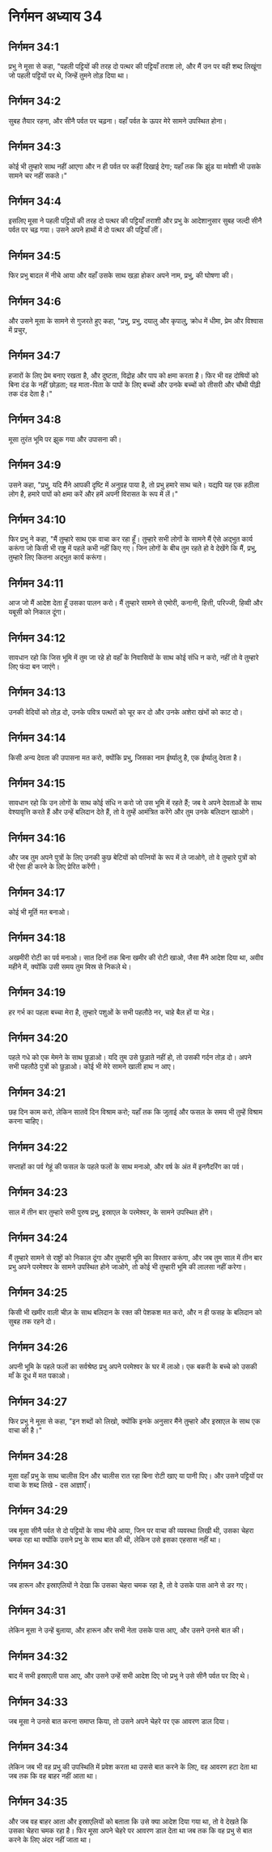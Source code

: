 # निर्गमन अध्याय 34

## निर्गमन 34:1
प्रभु ने मूसा से कहा, "पहली पट्टियों की तरह दो पत्थर की पट्टियाँ तराश लो, और मैं उन पर वही शब्द लिखूंगा जो पहली पट्टियों पर थे, जिन्हें तुमने तोड़ दिया था।

## निर्गमन 34:2
सुबह तैयार रहना, और सीनै पर्वत पर चढ़ना। वहाँ पर्वत के ऊपर मेरे सामने उपस्थित होना।

## निर्गमन 34:3
कोई भी तुम्हारे साथ नहीं आएगा और न ही पर्वत पर कहीं दिखाई देगा; यहाँ तक कि झुंड या मवेशी भी उसके सामने चर नहीं सकते।"

## निर्गमन 34:4
इसलिए मूसा ने पहली पट्टियों की तरह दो पत्थर की पट्टियाँ तराशी और प्रभु के आदेशानुसार सुबह जल्दी सीनै पर्वत पर चढ़ गया। उसने अपने हाथों में दो पत्थर की पट्टियाँ लीं।

## निर्गमन 34:5
फिर प्रभु बादल में नीचे आया और वहाँ उसके साथ खड़ा होकर अपने नाम, प्रभु, की घोषणा की।

## निर्गमन 34:6
और उसने मूसा के सामने से गुजरते हुए कहा, "प्रभु, प्रभु, दयालु और कृपालु, क्रोध में धीमा, प्रेम और विश्वास में प्रचुर,

## निर्गमन 34:7
हजारों के लिए प्रेम बनाए रखता है, और दुष्टता, विद्रोह और पाप को क्षमा करता है। फिर भी वह दोषियों को बिना दंड के नहीं छोड़ता; वह माता-पिता के पापों के लिए बच्चों और उनके बच्चों को तीसरी और चौथी पीढ़ी तक दंड देता है।"

## निर्गमन 34:8
मूसा तुरंत भूमि पर झुक गया और उपासना की।

## निर्गमन 34:9
उसने कहा, "प्रभु, यदि मैंने आपकी दृष्टि में अनुग्रह पाया है, तो प्रभु हमारे साथ चले। यद्यपि यह एक हठीला लोग है, हमारे पापों को क्षमा करें और हमें अपनी विरासत के रूप में लें।"

## निर्गमन 34:10
फिर प्रभु ने कहा, "मैं तुम्हारे साथ एक वाचा कर रहा हूँ। तुम्हारे सभी लोगों के सामने मैं ऐसे अद्भुत कार्य करूंगा जो किसी भी राष्ट्र में पहले कभी नहीं किए गए। जिन लोगों के बीच तुम रहते हो वे देखेंगे कि मैं, प्रभु, तुम्हारे लिए कितना अद्भुत कार्य करूंगा।

## निर्गमन 34:11
आज जो मैं आदेश देता हूँ उसका पालन करो। मैं तुम्हारे सामने से एमोरी, कनानी, हित्ती, परिज्जी, हिव्वी और यबूसी को निकाल दूंगा।

## निर्गमन 34:12
सावधान रहो कि जिस भूमि में तुम जा रहे हो वहाँ के निवासियों के साथ कोई संधि न करो, नहीं तो वे तुम्हारे लिए फंदा बन जाएंगे।

## निर्गमन 34:13
उनकी वेदियों को तोड़ दो, उनके पवित्र पत्थरों को चूर कर दो और उनके अशेरा खंभों को काट दो।

## निर्गमन 34:14
किसी अन्य देवता की उपासना मत करो, क्योंकि प्रभु, जिसका नाम ईर्ष्यालु है, एक ईर्ष्यालु देवता है।

## निर्गमन 34:15
सावधान रहो कि उन लोगों के साथ कोई संधि न करो जो उस भूमि में रहते हैं; जब वे अपने देवताओं के साथ वेश्यावृत्ति करते हैं और उन्हें बलिदान देते हैं, तो वे तुम्हें आमंत्रित करेंगे और तुम उनके बलिदान खाओगे।

## निर्गमन 34:16
और जब तुम अपने पुत्रों के लिए उनकी कुछ बेटियों को पत्नियों के रूप में ले जाओगे, तो वे तुम्हारे पुत्रों को भी ऐसा ही करने के लिए प्रेरित करेंगी।

## निर्गमन 34:17
कोई भी मूर्ति मत बनाओ।

## निर्गमन 34:18
अखमीरी रोटी का पर्व मनाओ। सात दिनों तक बिना खमीर की रोटी खाओ, जैसा मैंने आदेश दिया था, अवीव महीने में, क्योंकि उसी समय तुम मिस्र से निकले थे।

## निर्गमन 34:19
हर गर्भ का पहला बच्चा मेरा है, तुम्हारे पशुओं के सभी पहलौठे नर, चाहे बैल हों या भेड़।

## निर्गमन 34:20
पहले गधे को एक मेमने के साथ छुड़ाओ। यदि तुम उसे छुड़ाते नहीं हो, तो उसकी गर्दन तोड़ दो। अपने सभी पहलौठे पुत्रों को छुड़ाओ। कोई भी मेरे सामने खाली हाथ न आए।

## निर्गमन 34:21
छह दिन काम करो, लेकिन सातवें दिन विश्राम करो; यहाँ तक कि जुताई और फसल के समय भी तुम्हें विश्राम करना चाहिए।

## निर्गमन 34:22
सप्ताहों का पर्व गेहूं की फसल के पहले फलों के साथ मनाओ, और वर्ष के अंत में इनगैदरिंग का पर्व।

## निर्गमन 34:23
साल में तीन बार तुम्हारे सभी पुरुष प्रभु, इस्राएल के परमेश्वर, के सामने उपस्थित होंगे।

## निर्गमन 34:24
मैं तुम्हारे सामने से राष्ट्रों को निकाल दूंगा और तुम्हारी भूमि का विस्तार करूंगा, और जब तुम साल में तीन बार प्रभु अपने परमेश्वर के सामने उपस्थित होने जाओगे, तो कोई भी तुम्हारी भूमि की लालसा नहीं करेगा।

## निर्गमन 34:25
किसी भी खमीर वाली चीज़ के साथ बलिदान के रक्त की पेशकश मत करो, और न ही फसह के बलिदान को सुबह तक रहने दो।

## निर्गमन 34:26
अपनी भूमि के पहले फलों का सर्वश्रेष्ठ प्रभु अपने परमेश्वर के घर में लाओ। एक बकरी के बच्चे को उसकी माँ के दूध में मत पकाओ।

## निर्गमन 34:27
फिर प्रभु ने मूसा से कहा, "इन शब्दों को लिखो, क्योंकि इनके अनुसार मैंने तुम्हारे और इस्राएल के साथ एक वाचा की है।"

## निर्गमन 34:28
मूसा वहाँ प्रभु के साथ चालीस दिन और चालीस रात रहा बिना रोटी खाए या पानी पिए। और उसने पट्टियों पर वाचा के शब्द लिखे - दस आज्ञाएँ।

## निर्गमन 34:29
जब मूसा सीनै पर्वत से दो पट्टियों के साथ नीचे आया, जिन पर वाचा की व्यवस्था लिखी थी, उसका चेहरा चमक रहा था क्योंकि उसने प्रभु के साथ बात की थी, लेकिन उसे इसका एहसास नहीं था।

## निर्गमन 34:30
जब हारून और इस्राएलियों ने देखा कि उसका चेहरा चमक रहा है, तो वे उसके पास आने से डर गए।

## निर्गमन 34:31
लेकिन मूसा ने उन्हें बुलाया, और हारून और सभी नेता उसके पास आए, और उसने उनसे बात की।

## निर्गमन 34:32
बाद में सभी इस्राएली पास आए, और उसने उन्हें सभी आदेश दिए जो प्रभु ने उसे सीनै पर्वत पर दिए थे।

## निर्गमन 34:33
जब मूसा ने उनसे बात करना समाप्त किया, तो उसने अपने चेहरे पर एक आवरण डाल दिया।

## निर्गमन 34:34
लेकिन जब भी वह प्रभु की उपस्थिति में प्रवेश करता था उससे बात करने के लिए, वह आवरण हटा देता था जब तक कि वह बाहर नहीं आता था।

## निर्गमन 34:35
और जब वह बाहर आता और इस्राएलियों को बताता कि उसे क्या आदेश दिया गया था, तो वे देखते कि उसका चेहरा चमक रहा है। फिर मूसा अपने चेहरे पर आवरण डाल देता था जब तक कि वह प्रभु से बात करने के लिए अंदर नहीं जाता था।
